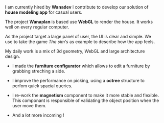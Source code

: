 I am currently hired by __Wanadev__ I contribute to develop our solution of __house modeling app__ for casual users.

The project __Wanaplan__ is based use __WebGL__ to render the house. It works well on every regular computer.

As the project target a large panel of user, the UI is clear and simple. We use to take the game _The sim's_ as example to describe how the app feels.

My daily work is a mix of 3d geometry, WebGL and large architecture design.

  * I made the __furniture configurator__ which allows to edit a furniture by grabbing streching a side.

  * I improve the performance on picking, using a __octree__ structure to perfom quick spacial queries.

  * I re-work the __magnetism__ component to make it more stable and flexible. This componant is responsible of validating the object position when the user move them. 

  * And a lot more incoming !
 

